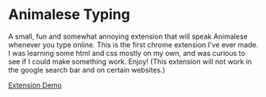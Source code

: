 # Animalese Typing

A small, fun and somewhat annoying extension that will speak Animalese whenever you type online. 
This is the first chrome extension I've ever made. I was learning some html and css mostly on my own, and was curious to see if I could make something work. 
Enjoy! (This extension will not work in the google search bar and on certain websites.)

[Extension Demo](https://www.youtube.com/watch?v=utp0RiIAsOc&ab_channel=JoshuaSherry)